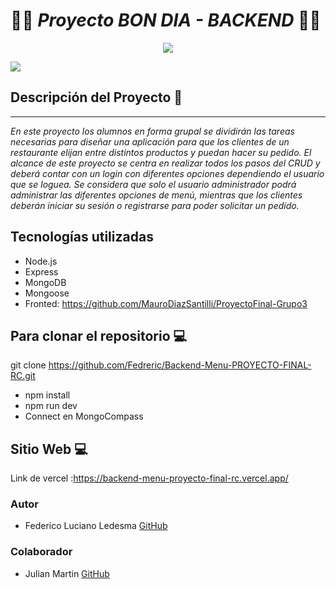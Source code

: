 # 👨‍🍳 *Proyecto BON DIA - BACKEND* 👨‍🍳

<div style = "text-align:center">
<img src= "https://lh3.googleusercontent.com/pw/AIL4fc8cZ6btLOJlBwIXkJicLIrnVT7t2Bqh2z8ZbzAp0yBiywS1h8qlNQS9WmyeDnVf-ThRG_S0raXhVHqdBzP2GZWyqnYb0OxbBmf1dRC4Dr-wldd_jf6Vi-VZtzMOitgtz-a4WNhOJ5jcRnr10_ydWI16b3mVhMXppQh6jqCBhQKBvYAFdpneqFFSoHDiIbvrHekkzyXVNpX3dM0HpZixMYj3RvMX0tXS56fts__AXAAV93xtIXBOCN_97P01bcdtz2XTIW78FdITCK00TtkR34QbA4slPcLQFfWnrydPbxb9zzQESZ8-W7PS7bDGtB90lID4TiXKE8ZGzlrk2_lBNr1MIxeThcszM0TbZ0u8EYjddlmTqhIALVsWDXIuFa6PA0eShW3xHL_dSPsoYjcaRe6Mixt8LNMZP1Eo9wKZSJ-c8qjirR2C1PrHLqsmebxh4kfryvgli87TD8IgPahS9b6B9Tg9_JcFCFqHbwlEKd1L0cgvvvOGk_Urj_4FntE1lvLX2jtHDiZNf_MWyhsW6v2U5Ky6zoljO7_FdbjpKaMLq5CrHnKGUsI9icArQtwahXp8FdLnPIgS3OhgprZtZfa7qIEye56GPwFVGD-JWp1-6c_8sJZ3i3VYGGmU63OIcketmRNkssoiHzffo7DRbsxm8gdDqUwMbFhy4RNis4-_bON3QVtlqcr104JA3zFOAgMZ1IXIJJs0zX6B1CqytRqqFfA7DowcIlf5wQ2ph-18VwgZbb-JuLSpQBg6dHryMPQpVytzokhNW6Q8iWpTcKL5D1lsaMCOjSJ7xKUmbZ8p-KGp6jJDPom93I7XELY5hrFTADwGPnv4SveruBCheudPU9Ok6qBQOn4-He_8c8IztsMM_BEA5ej_1KBn8hShI2vncIoBSrF-PMkNfd-uQ_fgcQwQA3G61Ud8apcq2lQLqssX1Agiw22AB-0kkg=w833-h637-s-no?authuser=0"/>
</div>

<p align="left">
   <img src="https://lh3.googleusercontent.com/pw/AIL4fc_qwsbF-1iKpWUcp-FmhiyAjIffdGqVWn4d-9978QRT5Dw4iGLUtyCsLpZkjaWbPKLkoz9bDFFp3afjviaMP8Tz1_slIcKcnLndwnNtNjYpYCFb8AigLNVTLTPWQJxXb2KmGjtt5Pam1PhFp1iZTNvOkAeKgvMCihGkV3Q_W3mOjS-7HA84XNHPDbtgIHihQcoZqLNp6LYw6R8CqlzY3C379w223m3j7uX-aUAGk_R3DV_3uOzCnNIKXrqKeNBrKHa7QJIDuMj4aEJdYOo_FxGIGpeHe_Gg31G5se_mDxajVbujuKUtMlNQmnYZUi9ej1FuOZnxmcx_KxP71BR73KM4WIXgkukutkTsqF0l9RkAjdiXyio1KSFYJ_kNVmN63eEFociBB-582OPd_1DA5jE09c0gG45I195AqRK-h3OftoSo6Dsvstk5J6iyw1z_Qof0Lgxotmj6i2xSTkVmRkB5mKK0w4QIU4G7MMZ5Z-VpGZKdFq-wXL4jRsPrrF7CknaHXEqgNplA5wcTRUCLmr9pUJnOKP_Hwsb_M7cumya9r8-Klm7xXEcPOGy4jaZH5EP1NZE3H9RD1189dzCF9IvS9d2-JDmdPu9KEM8IwsdXfK1pfnfEMFbXMW5Hj0lkO_gmNecWVOVQMbpiEEmnnBvr_5jFLvy3I-gsQWx9K5art1u4MR5FrUhclbLoY2yep_s1Pp8MzeoLbNqqEozn05mkvImOyElup8utQ8B-6BvTYdaTVzN_zrfL3n6TXiLm6Q7NqAXJPsaU1Mr-G45E3WdZoh6X0W4--FIKU0R7iMIa3IbwSfX9vEb8y97PIL56BZlZYBnW_D-Yx4D-qk-a4X6Rr8NFaVxCjEbvlv8sxxS-F24dE7XwRAFkLO_4vNHoJdsI32K5rdo8Tmj7myiYu0Vn263fHNxqhLLCiqrt3cHkf4DZt1yP9n6-3kMebQ=w1600-h770-s-no?authuser=0">
</p>

## Descripción del Proyecto 📃
<hr>

*En este proyecto los alumnos en forma grupal se dividirán las tareas necesarias para diseñar una aplicación para que los clientes de un restaurante elijan entre distintos productos y puedan hacer su pedido.
El alcance de este proyecto se centra en realizar todos los pasos del CRUD y deberá contar con un login con diferentes opciones dependiendo el usuario que se loguea. Se considera que solo el usuario administrador podrá administrar las diferentes opciones de menú, mientras que los clientes deberán iniciar su sesión o registrarse para poder solicitar un pedido.*


## Tecnologías utilizadas
- Node.js
- Express
- MongoDB
- Mongoose
- Fronted: https://github.com/MauroDiazSantilli/ProyectoFinal-Grupo3


## Para clonar el repositorio 💻

git clone https://github.com/Fedreric/Backend-Menu-PROYECTO-FINAL-RC.git

- npm install
- npm run dev
- Connect en MongoCompass

## Sitio Web 💻
Link de vercel :https://backend-menu-proyecto-final-rc.vercel.app/
### Autor 
+ Federico Luciano Ledesma [GitHub](https://github.com/Fedreric)

### Colaborador
+ Julian Martin [GitHub](https://github.com/Juliancito1)
